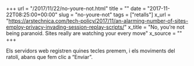 +++
url = "/2017/11/22/no-youre-not.html"
title = ""
date = "2017-11-22T08:25:00+00:00"
slug = "no-youre-not"
tags = ["retalls"]
x_url = "https://arstechnica.com/tech-policy/2017/11/an-alarming-number-of-sites-employ-privacy-invading-session-replay-scripts/"
x_title = "No, you’re not being paranoid. Sites really are watching your every move"
x_source = ""
+++


Els servidors web registren quines tecles premem, i els moviments del ratolí, abans que fem clic a “Enviar”.
